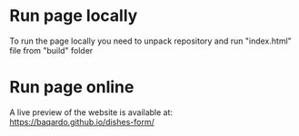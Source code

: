 # Run page locally

To run the page locally you need to unpack repository and run "index.html" file from "build" folder

# Run page online

A live preview of the website is available at: https://baqardo.github.io/dishes-form/
